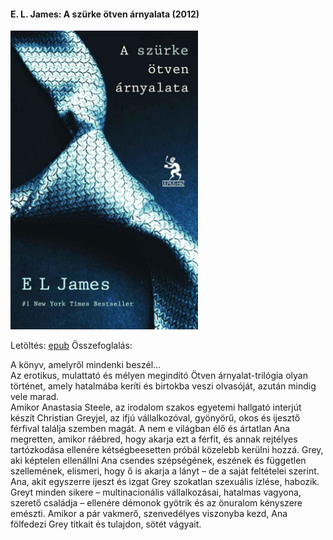 #### <a name="id_466">E. L. James: A szürke ötven árnyalata (2012)</a>
<img src="https://github.com/BercziSandor/calibre_lib/raw/main/E.%20L.%20James/A%20szurke%20otven%20arnyalata%20%28466%29/cover.jpg" alt="cover" width="300"/>

Letöltés: [epub](https://github.com/BercziSandor/calibre_lib/raw/main/E.%20L.%20James/A%20szurke%20otven%20arnyalata%20%28466%29/A%20szurke%20otven%20arnyalata%20-%20E.%20L.%20James.epub)
Összefoglalás:
<div>
<p>A ​könyv, amelyről mindenki beszél…<br>Az erotikus, mulattató és mélyen megindító Ötven árnyalat-trilógia olyan történet, amely hatalmába keríti és birtokba veszi olvasóját, azután mindig vele marad.<br>Amikor Anastasia Steele, az irodalom szakos egyetemi hallgató interjút készít Christian Greyjel, az ifjú vállalkozóval, gyönyörű, okos és ijesztő férfival találja szemben magát. A nem e világban élő és ártatlan Ana megretten, amikor ráébred, hogy akarja ezt a férfit, és annak rejtélyes tartózkodása ellenére kétségbeesetten próbál közelebb kerülni hozzá. Grey, aki képtelen ellenállni Ana csendes szépségének, eszének és független szellemének, elismeri, hogy ő is akarja a lányt – de a saját feltételei szerint.<br>Ana, akit egyszerre ijeszt és izgat Grey szokatlan szexuális ízlése, habozik. Greyt minden sikere – multinacionális vállalkozásai, hatalmas vagyona, szerető családja – ellenére démonok gyötrik és az önuralom kényszere emészti. Amikor a pár vakmerő, szenvedélyes viszonyba kezd, Ana fölfedezi Grey titkait és tulajdon, sötét vágyait.</p></div>

